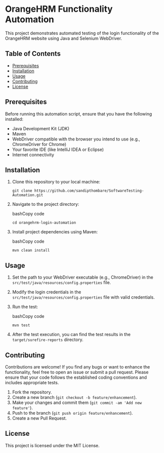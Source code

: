 # OrangeHRM Functionality Automation

This project demonstrates automated testing of the login functionality of the OrangeHRM website using Java and Selenium WebDriver.

## Table of Contents

-   [Prerequisites](https://github.com/sandipthombare/SoftwareTesting-Automation/blob/main/orangehrm/README.md#prerequisites)
-   [Installation](https://github.com/sandipthombare/SoftwareTesting-Automation/blob/main/orangehrm/README.md#Installation)
-   [Usage](https://github.com/sandipthombare/SoftwareTesting-Automation/blob/main/orangehrm/README.md#Usage)
-   [Contributing](https://github.com/sandipthombare/SoftwareTesting-Automation/blob/main/orangehrm/README.md#Contributing)
-   [License](https://github.com/sandipthombare/SoftwareTesting-Automation/blob/main/orangehrm/README.md#License)
## Prerequisites

Before running this automation script, ensure that you have the following installed:

-   Java Development Kit (JDK)
-   Maven
-   WebDriver compatible with the browser you intend to use (e.g., ChromeDriver for Chrome)
-   Your favorite IDE (like IntelliJ IDEA or Eclipse)
-   Internet connectivity

## Installation

1.  Clone this repository to your local machine:
    
  
    
    `git clone https://github.com/sandipthombare/SoftwareTesting-Automation.git` 
    
2.  Navigate to the project directory:
    
    bashCopy code
    
    `cd orangehrm-login-automation` 
    
3.  Install project dependencies using Maven:
    
    bashCopy code
    
    `mvn clean install` 
    

## Usage

1.  Set the path to your WebDriver executable (e.g., ChromeDriver) in the `src/test/java/resources/config.properties` file.
    
2.  Modify the login credentials in the `src/test/java/resources/config.properties` file with valid credentials.
    
3.  Run the test:
    
    bashCopy code
    
    `mvn test` 
    
4.  After the test execution, you can find the test results in the `target/surefire-reports` directory.
    

## Contributing

Contributions are welcome! If you find any bugs or want to enhance the functionality, feel free to open an issue or submit a pull request. Please ensure that your code follows the established coding conventions and includes appropriate tests.

1.  Fork the repository.
2.  Create a new branch (`git checkout -b feature/enhancement`).
3.  Make your changes and commit them (`git commit -am 'Add new feature'`).
4.  Push to the branch (`git push origin feature/enhancement`).
5.  Create a new Pull Request.

## License

This project is licensed under the MIT License.
